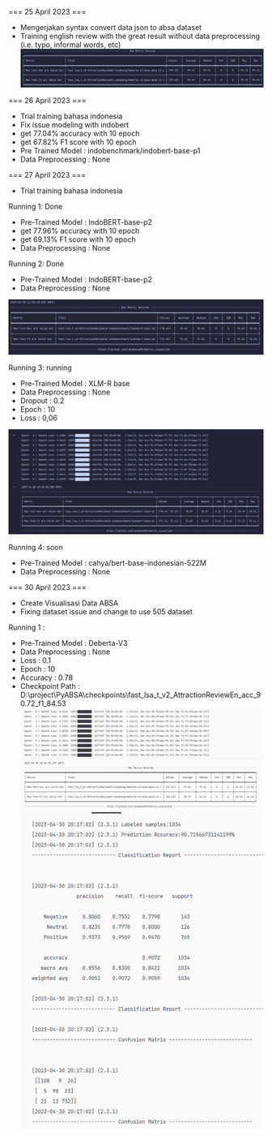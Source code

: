 === 25 April 2023 ===
- Mengerjakan syntax convert data json to absa dataset
- Training english review with the great result without data preprocessing (i.e. typo, informal words, etc)
![img.png](img.png)

=== 26 April 2023 ===
- Trial training bahasa indonesia
- Fix issue modeling with indobert
- get 77.04% accuracy with 10 epoch
- get 67.82% F1 score with 10 epoch
- Pre Trained Model : indobenchmark/indobert-base-p1
- Data Preprocessing : None

=== 27 April 2023 ===
- Trial training bahasa indonesia

Running 1: Done
- Pre-Trained Model : IndoBERT-base-p2
- get 77.96% accuracy with 10 epoch
- get 69.13% F1 score with 10 epoch
- Data Preprocessing : None

Running 2: Done
- Pre-Trained Model : IndoBERT-base-p2
- Data Preprocessing : None

![img_1.png](img_1.png)

Running 3: running
- Pre-Trained Model : XLM-R base
- Data Preprocessing : None
- Dropout : 0.2
- Epoch : 10
- Loss : 0,06

![img_2.png](img_2.png)

Running 4: soon
- Pre-Trained Model : cahya/bert-base-indonesian-522M
- Data Preprocessing : None

=== 30 April 2023 ===
- Create Visualisasi Data ABSA
- Fixing dataset issue and change to use 505 dataset

Running 1 : 
- Pre-Trained Model : Deberta-V3
- Data Preprocessing : None
- Loss : 0.1
- Epoch : 10
- Accuracy : 0.78
- Checkpoint Path : D:\project\PyABSA\checkpoints\fast_lsa_t_v2_AttractionReviewEn_acc_90.72_f1_84.53
![img_3.png](img_3.png)
![img_4.png](img_4.png)